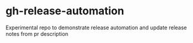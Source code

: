 # gh-release-automation
Experimental repo to demonstrate release automation and update release notes from pr description
